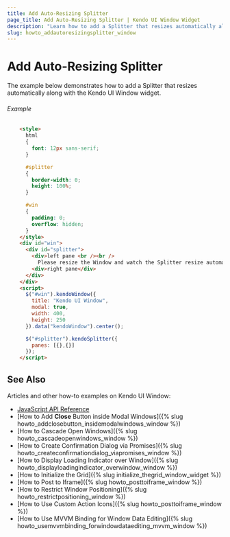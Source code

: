 ```yaml
---
title: Add Auto-Resizing Splitter
page_title: Add Auto-Resizing Splitter | Kendo UI Window Widget
description: "Learn how to add a Splitter that resizes automatically along with the Kendo UI Window."
slug: howto_addautoresizingsplitter_window
---
```


# Add Auto-Resizing Splitter

The example below demonstrates how to add a Splitter that resizes automatically along with the Kendo UI Window widget.

###### Example

```html
    <style>
      html
      {
        font: 12px sans-serif;
      }

      #splitter
      {
        border-width: 0;
        height: 100%;
      }

      #win
      {
        padding: 0;
        overflow: hidden;
      }
    </style>
    <div id="win">
      <div id="splitter">
        <div>left pane <br /><br />
          Please resize the Window and watch the Splitter resize automatically.</div>
        <div>right pane</div>
      </div>
    </div>
    <script>
      $("#win").kendoWindow({
        title: "Kendo UI Window",
        modal: true,
        width: 400,
        height: 250
      }).data("kendoWindow").center();

      $("#splitter").kendoSplitter({
        panes: [{},{}]
      });
    </script>
```

## See Also

Articles and other how-to examples on Kendo UI Window:

* [JavaScript API Reference](/api/javascript/ui/window)
* [How to Add **Close** Button inside Modal Windows]({% slug howto_addclosebutton_insidemodalwindows_window %})
* [How to Cascade Open Windows]({% slug howto_cascadeopenwindows_window %})
* [How to Create Confirmation Dialog via Promises]({% slug howto_createconfirmationdialog_viapromises_window %})
* [How to Display Loading Indicator over Window]({% slug howto_displayloadingindicator_overwindow_window %})
* [How to Initialize the Grid]({% slug initialize_thegrid_window_widget %})
* [How to Post to Iframe]({% slug howto_posttoiframe_window %})
* [How to Restrict Window Positioning]({% slug howto_restrictpositioning_window %})
* [How to Use Custom Action Icons]({% slug howto_posttoiframe_window %})
* [How to Use MVVM Binding for Window Data Editing]({% slug howto_usemvvmbinding_forwindowdataediting_mvvm_window %})